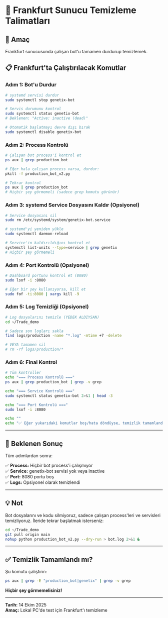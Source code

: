 # 🧹 Frankfurt Sunucu Temizleme Talimatları

## 🎯 Amaç

Frankfurt sunucusunda çalışan bot'u tamamen durdurup temizlemek.

## 📋 Frankfurt'ta Çalıştırılacak Komutlar

### Adım 1: Bot'u Durdur

```bash
# systemd servisi durdur
sudo systemctl stop genetix-bot

# Servis durumunu kontrol
sudo systemctl status genetix-bot
# Beklenen: "Active: inactive (dead)"

# Otomatik başlatmayı devre dışı bırak
sudo systemctl disable genetix-bot
```

### Adım 2: Process Kontrolü

```bash
# Çalışan bot process'i kontrol et
ps aux | grep production_bot

# Eğer hala çalışan process varsa, durdur:
pkill -f production_bot_v2.py

# Tekrar kontrol
ps aux | grep production_bot
# Hiçbir şey görmemeli (sadece grep komutu görünür)
```

### Adım 3: systemd Service Dosyasını Kaldır (Opsiyonel)

```bash
# Service dosyasını sil
sudo rm /etc/systemd/system/genetix-bot.service

# systemd'yi yeniden yükle
sudo systemctl daemon-reload

# Service'in kaldırıldığını kontrol et
systemctl list-units --type=service | grep genetix
# Hiçbir şey görmemeli
```

### Adım 4: Port Kontrolü (Opsiyonel)

```bash
# Dashboard portunu kontrol et (8080)
sudo lsof -i :8080

# Eğer bir şey kullanıyorsa, kill et
sudo fof -ti:8080 | xargs kill -9
```

### Adım 5: Log Temizliği (Opsiyonel)

```bash
# Log dosyalarını temizle (YEDEK ALDIYSAN)
cd ~/Trade_demo

# Sadece son logları sakla
find logs/production -name "*.log" -mtime +7 -delete

# VEYA tamamen sil
# rm -rf logs/production/*
```

### Adım 6: Final Kontrol

```bash
# Tüm kontroller
echo "=== Process Kontrolü ==="
ps aux | grep production_bot | grep -v grep

echo "=== Service Kontrolü ==="
sudo systemctl status genetix-bot 2>&1 | head -3

echo "=== Port Kontrolü ==="
sudo lsof -i :8080

echo ""
echo "✅ Eğer yukarıdaki komutlar boş/hata döndüyse, temizlik tamamlandı!"
```

---

## 🎯 Beklenen Sonuç

Tüm adımlardan sonra:

✅ **Process:** Hiçbir bot process'i çalışmıyor  
✅ **Service:** genetix-bot servisi yok veya inactive  
✅ **Port:** 8080 portu boş  
✅ **Logs:** Opsiyonel olarak temizlendi

---

## 💡 Not

Bot dosyalarını ve kodu silmiyoruz, sadece çalışan process'leri ve servisleri temizliyoruz. İleride tekrar başlatmak isterseniz:

```bash
cd ~/Trade_demo
git pull origin main
nohup python production_bot_v2.py --dry-run > bot.log 2>&1 &
```

---

## ✅ Temizlik Tamamlandı mı?

Şu komutu çalıştırın:

```bash
ps aux | grep -E "production_bot|genetix" | grep -v grep
```

**Hiçbir şey görmemelisiniz!**

---

**Tarih:** 14 Ekim 2025  
**Amaç:** Lokal PC'de test için Frankfurt'ı temizleme

